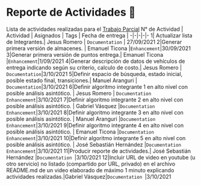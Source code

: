 # Reporte de Actividades 📝
Lista de actividades realizadas para el [Trabajo Parcial](https://github.com/JesusRomeroRivera/cc41-tf-201910711-201910295-201911572-201910149-201914885/milestone/1?closed=1)
N° de Actividad | Actividad | Asignados | Tags | Fecha de entrega | 
-|-|-|-|-
1| Actualizar lista de Integrantes.| Jesus Romero |  `Documentation` | 27/09/2021
2|Generar primera versión de almacenes. | Emanuel Ticona |`Enhancement`|30/09/2021
3|Generar primera versión de puntos entrega.| Emanuel Ticona |`Enhancement`|1/09/2021
4|Generar descripción de datos de vehículos de entrega indicando según su criterio, calculo de costo.| Jesus Romero |  `Documentation`|3/10/2021
5|Definir espacio de búsqueda, estado inicial, posible estado final, transiciones.| Manuel Aranguri |  `Documentation`|3/10/2021
6|Definir algoritmo integrante 1 en alto nivel con posible análisis asintótico. | Jesus Romero | `Documentation Enhancement`|3/10/2021
7|Definir algoritmo integrante 2 en alto nivel con posible análisis asintótico. | Gabriel Vásquez |`Documentation  Enhancement`|3/10/2021
8|Definir algoritmo integrante 3 en alto nivel con posible análisis asintótico. | Manuel Aranguri |`Documentation Enhancement`|3/10/2021
9|Definir algoritmo integrante 4 en alto nivel con posible análisis asintótico. | Emanuel Ticona |`Documentation  Enhancement`|3/10/2021
10|Definir algoritmo integrante 5 en alto nivel con posible análisis asintótico. | José Sebastián Hernández |`Documentation  Enhancement`|3/10/2021
11|Producir reporte de actividades.| José Sebastián Hernández |`Documentation `|3/10/2021
12|Incluir URL de video en youtube (u otro servicio) no listado (compartido por URL, privado) en el archivo README.md de un video elaborado de máximo 1 minuto explicando actividades realizadas.|Gabriel Vásquez|`Documentation `|3/10/2021
